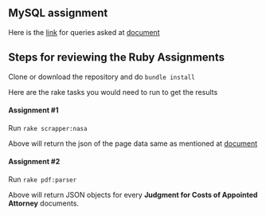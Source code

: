 ## MySQL assignment

Here is the [link](https://github.com/developerJai/ruby-assignments/blob/main/sql/queries.md) for queries asked at [document](https://docs.google.com/document/d/10trI8qRuJUIXxqAI2zpZEJ35JUAVd655BA8IsetaCzI/edit#heading=h.c4uy1yovgq20)


## Steps for reviewing the Ruby Assignments

Clone or download the repository and do `bundle install`

Here are the rake tasks you would need to run to get the results

#### Assignment #1 

Run `rake scrapper:nasa`

Above will return the json of the page data same as mentioned at [document](https://docs.google.com/document/d/10trI8qRuJUIXxqAI2zpZEJ35JUAVd655BA8IsetaCzI/edit#heading=h.c4uy1yovgq20)


#### Assignment #2 

Run `rake pdf:parser`

Above will return JSON objects for every **Judgment for Costs of Appointed Attorney** documents.
